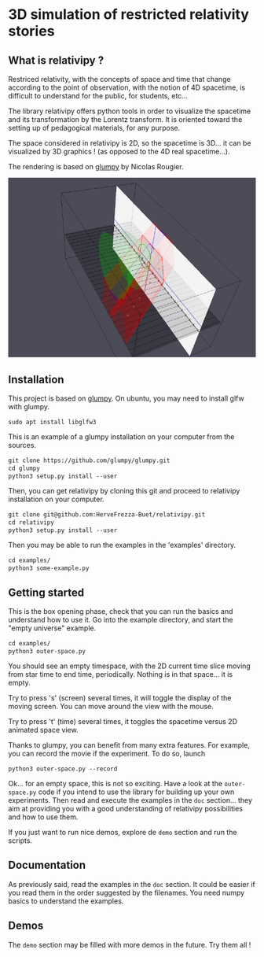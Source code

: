 # 3D simulation of restricted relativity stories

## What is relativipy ?

Restriced relativity, with the concepts of space and time that change according to the point of observation, with the notion of 4D spacetime, is difficult to understand for the public, for students, etc...

The library relativipy offers python tools in order to visualize the spacetime and its transformation by the Lorentz transform. It is oriented toward the setting up of pedagogical materials, for any purpose.

The space considered in relativipy is 2D, so the spacetime is 3D... it can be visualized by 3D graphics ! (as opposed to the 4D real spacetime...).

The rendering is based on [glumpy](https://glumpy.github.io/) by Nicolas Rougier.

![Spacetime view of the "train" experiment](./snapshots/train.jpg)

## Installation

This project is based on [glumpy](https://glumpy.github.io/). On ubuntu, you may need to install glfw with glumpy.

```
sudo apt install libglfw3
```

This is an example of a glumpy installation on your computer from the sources.

```
git clone https://github.com/glumpy/glumpy.git
cd glumpy
python3 setup.py install --user
```

Then, you can get relativipy by cloning this git and proceed to relativipy installation on your computer.

```
git clone git@github.com:HerveFrezza-Buet/relativipy.git
cd relativipy
python3 setup.py install --user
```

Then you may be able to run the examples in the 'examples' directory.

```
cd examples/
python3 some-example.py
```

## Getting started

This is the box opening phase, check that you can run the basics and understand how to use it. Go into the example directory, and start the "empty universe" example.

```
cd examples/
python3 outer-space.py
```

You should see an empty timespace, with the 2D current time slice moving from star time to end time, periodically. Nothing is in that space... it is empty.

Try to press 's' (screen) several times, it will toggle the display of the moving screen. You can move around the view with the mouse.

Try to press 't' (time) several times, it toggles the spacetime versus 2D animated space view.

Thanks to glumpy, you can benefit from many extra features. For example, you can record the movie if the experiment. To do so, launch

```
python3 outer-space.py --record
```

Ok... for an empty space, this is not so exciting. Have a look at the `outer-space.py` code if you intend to use the library for building up your own experiments. Then read and execute the examples in the `doc` section... they aim at providing you with a good understanding of relativipy possibilities and how to use them.

If you just want to run nice demos, explore de `demo` section and run the scripts.


## Documentation

As previously said, read the examples in the `doc` section. It could be easier if you read them  in the order suggested by the filenames. You need numpy basics to understand the examples.

## Demos

The `demo` section may be filled with more demos in the future. Try them all !



